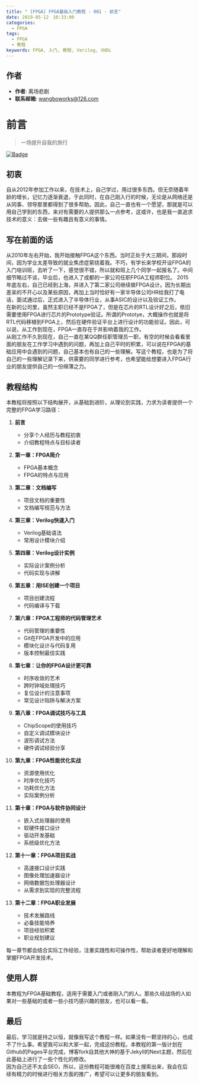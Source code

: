 ```yaml
---
title: " [FPGA] FPGA基础入门教程 - 001 - 前言"
date: 2019-05-12　10:33:00
categories:
  - FPGA
tags:
  - FPGA
  - 教程
keywords: FPGA, 入门, 教程, Verilog, VHDL
---
```


## 作者
- **作者**: 离场悲剧
- **联系邮箱**: <a href="mailto:wangboworks@126.com">wangboworks@126.com</a>

# 前言

> 一场提升自我的旅行

[![Badge](https://img.shields.io/static/v1.svg?label=MyBlog&message=离场悲剧&color=<9cf>)](https://fpga1988.github.io)

## 初衷
自从2012年参加工作以来，在技术上，自己学过，用过很多东西。但无奈随着年龄的增长，记忆力逐渐衰退，于此同时，在自己刚入行的时候，无论是从网络还是从同事、领导那里都得到了很多帮助。因此，自己一直也有一个愿望，那就是可以用自己学到的东西，来对有需要的人提供那么一点参考，这或许，也是我一直追求技术的意义：去做一些有趣且有意义的事情。

## 写在前面的话
从2010年左右开始，我开始接触FPGA这个东西。当时正处于大三期间，那段时间，因为学业太差导致的就业焦虑症萦绕着我。不巧，有学长来学校开设FPGA的入门培训班，去听了一下，感觉很不错，所以就和班上几个同学一起报名了。中间细节略过不谈，毕业后，也进入了成都的一家公司任职FPGA工程师职位。
2015年底左右，自己已经到上海，并进入了第二家公司继续做FPGA设计。因为长期出差呆的不开心以及某些原因，再加上当时恰好有一家半导体公司HR给我打了电话，面试通过后，正式进入了半导体行业，从事ASIC的设计以及验证工作。  
在新的公司里，虽然主职已经不是FPGA了，但是在芯片的RTL设计好之后，依旧需要使用FPGA进行芯片的Prototype验证。所谓的Prototye，大概操作也就是将RTL代码移植到FPGA上，然后在硬件验证平台上进行设计的功能验证。因此，可以说，从工作到现在，FPGA一直存在于并影响着我的工作。  
从刚工作不久到现在，自己一直在某QQ群任职管理员一职，有空的时候会看看里面的朋友在工作学习中遇到的问题，再加上自己平时的积累，可以说在FPGA的基础应用中会遇到的问题，自己基本也有自己的一些理解。写这个教程，也是为了将自己的一些理解记录下来，供需要的同学进行参考，也希望能给想要进入FPGA行业的朋友提供自己的一份绵薄之力。

## 教程结构
本教程将按照以下结构展开，从基础到进阶，从理论到实践，力求为读者提供一个完整的FPGA学习路径：

1. **前言**
   - 分享个人经历与教程初衷
   - 介绍教程特点与目标读者

2. **第一章：FPGA简介**
   - FPGA基本概念
   - FPGA的特点与应用

3. **第二章：文档编写**
   - 项目文档的重要性
   - 文档编写规范与方法

4. **第三章：Verilog快速入门**
   - Verilog基础语法
   - 常用设计模块介绍

5. **第四章：Verilog设计实例**
   - 实际设计案例分析
   - 代码实现与讲解

6. **第五章：用ISE创建一个项目**
   - 项目创建流程
   - 代码编译与下载

7. **第六章：FPGA工程师的代码管理艺术**
   - 代码管理的重要性
   - Git在FPGA开发中的应用
   - 模块化设计与代码复用
   - 版本控制最佳实践

8. **第七章：让你的FPGA设计更可靠**
   - 时序收敛的艺术
   - 跨时钟域处理技巧
   - 复位设计的注意事项
   - 常见设计陷阱与解决方案

9. **第八章：FPGA调试技巧与工具**
   - ChipScope的使用技巧
   - 自定义调试模块设计
   - 波形调试方法
   - 硬件调试经验分享

10. **第九章：FPGA性能优化实战**
    - 资源使用优化
    - 时序优化技巧
    - 功耗优化方法
    - 实际案例分析

11. **第十章：FPGA与软件协同设计**
    - 嵌入式处理器的使用
    - 软硬件接口设计
    - 驱动开发基础
    - 系统级优化方法

12. **第十一章：FPGA项目实战**
    - 高速接口设计实践
    - 图像处理加速器设计
    - 网络数据包处理器设计
    - 从需求到实现的完整流程

13. **第十二章：FPGA职业发展**
    - 技术发展路线
    - 必备技能培养
    - 项目经验积累
    - 职业规划建议

每一章节都会结合实际工作经验，注重实践性和可操作性，帮助读者更好地理解和掌握FPGA开发技术。

## 使用人群
本教程为FPGA基础教程，适用于需要入门或者刚入门的人。那些久经战场的人如果对一些基础的或者一些小技巧感兴趣的朋友，也可以看一看。

## 最后
最后，学习就是持之以恒，就像我写这个教程一样。如果没有一颗坚持的心，也成不了什么事。希望我可以和大家一起，完成这份教程。本教程的第一版计划在Github的Pages平台完成，博客fork自其他大神的基于Jekyll的Next主题，然后在此基础上进行了一些个性化的修改。  
因为自己还不太会SEO，所以，这份教程可能很难在百度上搜索出来，我会在后续有精力的时候进行相关方面的推广，希望可以让更多的朋友看到。
